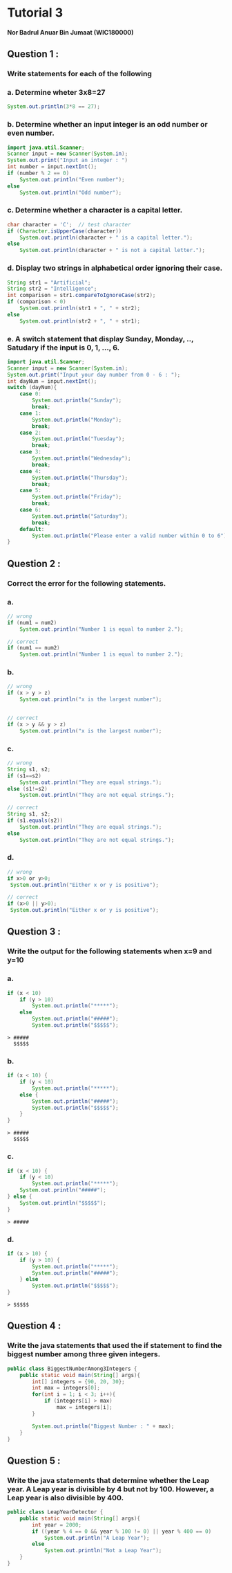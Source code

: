 

# Tutorial 3

#### Nor Badrul Anuar Bin Jumaat (WIC180000)

## Question 1 :

### Write statements for each of the following

### a. Determine wheter 3x8=27
```java
System.out.println(3*8 == 27);
```

### b. Determine whether an input integer is an odd number or even number. 
```java
import java.util.Scanner;
Scanner input = new Scanner(System.in);
System.out.print("Input an integer : ")
int number = input.nextInt();
if (number % 2 == 0)
    System.out.println("Even number");
else
    System.out.println("Odd number");
```

### c. Determine whether a character is a capital letter.  
```java
char character = 'C';  // test character
if (Character.isUpperCase(character)) 
    System.out.println(character + " is a capital letter.");
else 
    System.out.println(character + " is not a capital letter.");
```

### d. Display two strings in alphabetical order ignoring their case.
```java
String str1 = "Artificial";
String str2 = "Intelligence";
int comparison = str1.compareToIgnoreCase(str2);
if (comparison < 0)
    System.out.println(str1 + ", " + str2);
else
    System.out.println(str2 + ", " + str1);
```

### e. A switch statement that display Sunday, Monday, .., Satudary if the input is 0, 1, …, 6.
```java
import java.util.Scanner;
Scanner input = new Scanner(System.in);
System.out.print("Input your day number from 0 - 6 : ");
int dayNum = input.nextInt();
switch (dayNum){
    case 0:
        System.out.println("Sunday");
        break;
    case 1:
        System.out.println("Monday");
        break;
    case 2:
        System.out.println("Tuesday");
        break;
    case 3:
        System.out.println("Wednesday");
        break;
    case 4:
        System.out.println("Thursday");
        break;
    case 5:
        System.out.println("Friday");
        break;
    case 6:
        System.out.println("Saturday");
        break;
    default:
        System.out.println("Please enter a valid number within 0 to 6");
}
```


## Question 2 :

### Correct the error for the following statements.

### a. 
```java
// wrong
if (num1 = num2)
    System.out.println("Number 1 is equal to number 2.");

// correct
if (num1 == num2)
    System.out.println("Number 1 is equal to number 2.");
```

### b.
```java
// wrong
if (x > y > z)
    System.out.println("x is the largest number");


// correct
if (x > y && y > z)
    System.out.println("x is the largest number");

```

### c.
```java
// wrong
String s1, s2;
if (s1==s2)
    System.out.println("They are equal strings.");
else (s1!=s2)
    System.out.println("They are not equal strings.");

// correct
String s1, s2;
if (s1.equals(s2))
    System.out.println("They are equal strings.");
else
    System.out.println("They are not equal strings.");
```

### d.
```java
// wrong
if x>0 or y>0;
 System.out.println("Either x or y is positive");

// correct
if (x>0 || y>0);
 System.out.println("Either x or y is positive");
```


## Question 3 :

### Write the output for the following statements when x=9 and y=10

### a.
```java
if (x < 10)
    if (y > 10)
        System.out.println("*****");
    else
        System.out.println("#####");
        System.out.println("$$$$$");
```
```output
> #####
  $$$$$
```

### b.
```java
if (x < 10) {
    if (y < 10)
        System.out.println("*****");
    else {
        System.out.println("#####");
        System.out.println("$$$$$");
    }
}
```
```output
> #####
  $$$$$
```

### c.
```java
if (x < 10) {
    if (y < 10)
        System.out.println("*****");
    System.out.println("#####");
} else {
    System.out.println("$$$$$");
}
```
```output
> #####
```

### d.
```java
if (x > 10) {
    if (y > 10) {
        System.out.println("*****");
        System.out.println("#####"); 
    } else
        System.out.println("$$$$$");
}
```
```output
> $$$$$
```


## Question 4 :

### Write the java statements that used the if statement to find the biggest number among three given integers.

```java
public class BiggestNumberAmong3Integers {
    public static void main(String[] args){
        int[] integers = {90, 20, 30};
        int max = integers[0];
        for(int i = 1; i < 3; i++){
            if (integers[i] > max)
                max = integers[i];
        }

        System.out.println("Biggest Number : " + max);
    }
}
```


## Question 5 :

### Write the java statements that determine whether the Leap year. A Leap year is divisible by 4 but not by 100. However, a Leap year is also divisible by 400.


```java
public class LeapYearDetector {
    public static void main(String[] args){
        int year = 2000;
        if ((year % 4 == 0 && year % 100 != 0) || year % 400 == 0)
            System.out.println("A Leap Year");
        else
            System.out.println("Not a Leap Year");
    }
}
```
